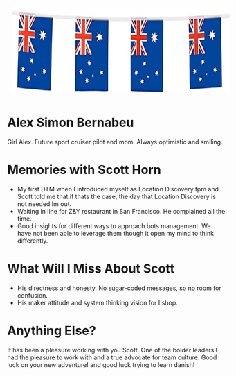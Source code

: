 <img src="../images/aussie.jpg" alt="A Flag" style="float:center; margin:10px;" width="100%" height="200"/>

# Alex Simon Bernabeu
Girl Alex. Future sport cruiser pilot and mom. Always optimistic and smiling.

# Memories with Scott Horn

- My first DTM when I introduced myself as Location Discovery tpm and Scott told me that if thats the case, the day that Location Discovery is not needed Im out.
- Waiting in line for Z&Y restaurant in San Francisco. He complained all the time.
- Good insights for different ways to approach bots management. We have not been able to leverage them though it open my mind to think differently.

# What Will I Miss About Scott
- His directness and honesty. No sugar-coded messages, so no room for confusion.
- His maker attitude and system thinking vision for Lshop.


# Anything Else?
It has been a pleasure working with you Scott. One of the bolder leaders I had the pleasure to work with and a true advocate for team culture.
Good luck on your new adventure! and good luck trying to learn danish!
